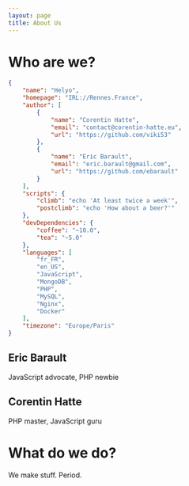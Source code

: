 ```yaml
---
layout: page
title: About Us
---
```


# Who are we?

```json
{
	"name": "Helyo",
	"homepage": "IRL://Rennes.France",
	"author": [
		{
			"name": "Corentin Hatte",
			"email": "contact@corentin-hatte.eu",
			"url": "https://github.com/viki53"
		},
		{
			"name": "Eric Barault",
			"email": "eric.barault@gmail.com",
			"url": "https://github.com/ebarault"
		}
	],
	"scripts": {
		"climb": "echo 'At least twice a week'",
		"postclimb": "echo 'How about a beer?'"
	},
	"devDependencies": {
		"coffee": "~10.0",
		"tea": "~5.0"
	},
	"languages": [
		"fr_FR",
		"en_US",
		"JavaScript",
		"MongoDB",
		"PHP",
		"MySQL",
		"Nginx",
		"Docker"
	],
	"timezone": "Europe/Paris"
}
```

## Eric Barault

JavaScript advocate, PHP newbie

## Corentin Hatte

PHP master, JavaScript guru

# What do we do?

We make stuff. Period.
